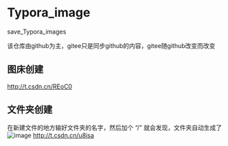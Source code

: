 # Typora_image
save_Typora_images

该仓库由github为主，gitee只是同步github的内容，gitee随github改变而改变


## 图床创建
http://t.csdn.cn/REoC0

## 文件夹创建
在新建文件的地方输好文件夹的名字，然后加个 “/” 就会发现，文件夹自动生成了
![image](https://user-images.githubusercontent.com/53159093/223928284-35ad9ebb-8a40-458a-a669-ec0a7ef76a4f.png)
http://t.csdn.cn/u8isa
